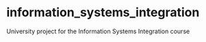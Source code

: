 # information_systems_integration
University project for the Information Systems Integration course
